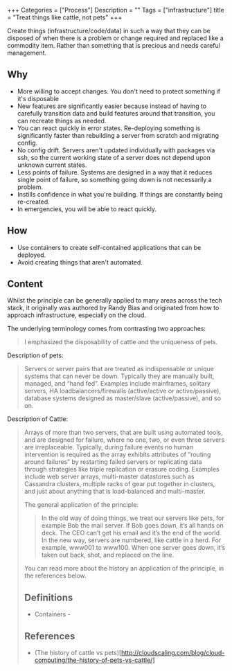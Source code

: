 +++
Categories = ["Process"]
Description = ""
Tags = ["infrastructure"]
title = "Treat things like cattle, not pets"
+++

Create things (infrastructure/code/data) in such a way that they can be disposed of when there is a problem or change required and replaced like a commodity item. Rather than something that is precious and needs careful management.

## Why

* More willing to accept changes. You don't need to protect something if it's disposable
* New features are significantly easier because instead of having to carefully transition data and build features around that transition, you can recreate things as needed.
* You can react quickly in error states. Re-deploying something is significantly faster than rebuilding a server from scratch and migrating config.
* No config drift. Servers aren't updated individually with packages via ssh, so the current working state of a server does not depend upon unknown current states.
* Less points of failure. Systems are designed in a way that it reduces single point of failure, so something going down is not necessarily a problem.
* Instills confidence in what you're building. If things are constantly being re-created.
* In emergencies, you will be able to react quickly.

## How

* Use containers to create self-contained applications that can be deployed.
* Avoid creating things that aren't automated.


## Content

Whilst the principle can be generally applied to many areas across the tech stack, it originally was authored by Randy Bias and originated from how to approach infrastructure, especially on the cloud.

The underlying terminology comes from contrasting two approaches:
<blockquote>
I emphasized the disposability of cattle and the uniqueness of pets.
</blockquote>

Description of pets:
<blockquote>
Servers or server pairs that are treated as indispensable or unique systems that can never be down. Typically they are manually built, managed, and “hand fed”. Examples include mainframes, solitary servers, HA loadbalancers/firewalls (active/active or active/passive), database systems designed as master/slave (active/passive), and so on.
</blockquote>


Description of Cattle:
<blockquote>
Arrays of more than two servers, that are built using automated tools, and are designed for failure, where no one, two, or even three servers are irreplaceable. Typically, during failure events no human intervention is required as the array exhibits attributes of “routing around failures” by restarting failed servers or replicating data through strategies like triple replication or erasure coding. Examples include web server arrays, multi-master datastores such as Cassandra clusters, multiple racks of gear put together in clusters, and just about anything that is load-balanced and multi-master.
</quote>

The general application of the principle:
<blockquote>
In the old way of doing things, we treat our servers like pets, for example Bob the mail server. If Bob goes down, it’s all hands on deck. The CEO can’t get his email and it’s the end of the world. In the new way, servers are numbered, like cattle in a herd. For example, www001 to www100. When one server goes down, it’s taken out back, shot, and replaced on the line.</blockquote>

You can read more about the history an application of the principle, in the references below.

## Definitions

* Containers -

## References

* (The history of cattle vs pets)[http://cloudscaling.com/blog/cloud-computing/the-history-of-pets-vs-cattle/]